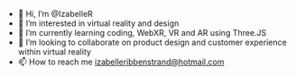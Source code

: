 - 👋 Hi, I’m @IzabelleR
- 👀 I’m interested in virtual reality and design
- 🌱 I’m currently learning coding, WebXR, VR and AR using Three.JS
- 💞️ I’m looking to collaborate on product design and customer experience within virtual reality
- 📫 How to reach me izabelleribbenstrand@hotmail.com

<!---
IzabelleR/IzabelleR is a ✨ special ✨ repository because its `README.md` (this file) appears on your GitHub profile.
You can click the Preview link to take a look at your changes.
--->
